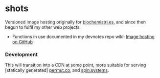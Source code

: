 # shots

Versioned image hosting originally for [biochemistri.es](http://biochemistri.es), and since then begun to fulfil my other web projects.

- Functions in use documented in my devnotes repo wiki: [Image hosting on GitHub](https://github.com/lmmx/devnotes/wiki/Image-hosting-on-GitHub)

### Development

This will transition into a CDN at some point, more suitable for serving [statically generated] [permut.co](http://permut.co), and [spin.systems](http://spin.systems).
